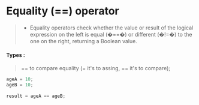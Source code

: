 # Equality (==) operator
 > - Equality operators check whether the value or result of the logical expression on the left is equal (�==�) or different (�!=�) to the one on the right, returning a Boolean value.

#### Types :

> == to compare equality (= it's to assing, == it's to compare);

```java
ageA = 10;
ageB = 10;
		
result = ageA == ageB;
```